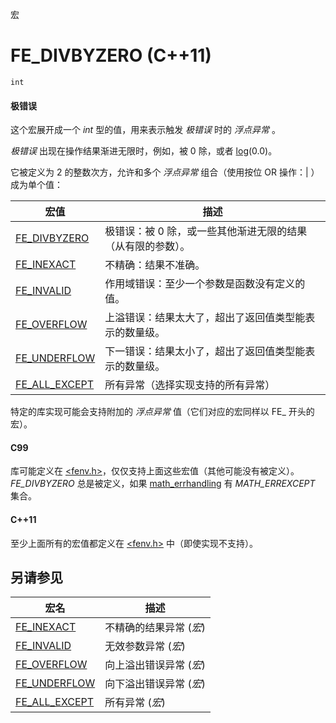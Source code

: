 宏

# FE_DIVBYZERO (C++11)

`int`

#### 极错误

这个宏展开成一个 _int_ 型的值，用来表示触发 _极错误_ 时的 _浮点异常_ 。

_极错误_ 出现在操作结果渐进无限时，例如，被 0 除，或者 [log](../cmath/log)(0.0)。

它被定义为 2 的整数次方，允许和多个 _浮点异常_ 组合（使用按位 OR 操作：| ）成为单个值：

宏值                              | 描述
--------------------------------- | --------------------------------------------------------------
[FE_DIVBYZERO](FE_DIVBYZERO.md)   | 极错误：被 0 除，或一些其他渐进无限的结果（从有限的参数）。
[FE_INEXACT](FE_INEXACT.md)       | 不精确：结果不准确。
[FE_INVALID](FE_INVALID.md)       | 作用域错误：至少一个参数是函数没有定义的值。
[FE_OVERFLOW](FE_OVERFLOW.md)     | 上溢错误：结果太大了，超出了返回值类型能表示的数量级。
[FE_UNDERFLOW](FE_UNDERFLOW.md)   | 下一错误：结果太小了，超出了返回值类型能表示的数量级。
[FE_ALL_EXCEPT](FE_ALL_EXCEPT.md) | 所有异常（选择实现支持的所有异常）

特定的库实现可能会支持附加的 _浮点异常_ 值（它们对应的宏同样以 FE_ 开头的宏）。

#### C99

库可能定义在 [\<fenv.h\>](README.md)，仅仅支持上面这些宏值（其他可能没有被定义）。  
_FE_DIVBYZERO_ 总是被定义，如果 [math_errhandling](../cmath/math_errhandling.md) 有 _MATH_ERREXCEPT_ 集合。 

#### C++11

至少上面所有的宏值都定义在 [\<fenv.h\>](README.md) 中（即使实现不支持）。


## 另请参见

宏名                                | 描述
----------------------------------- | -----------------------
[FE\_INEXACT](FE_INEXACT.md)        | 不精确的结果异常 (_宏_)
[FE\_INVALID](FE_INVALID.md)        | 无效参数异常 (_宏_)
[FE\_OVERFLOW](FE_OVERFLOW.md)      | 向上溢出错误异常 (_宏_)
[FE\_UNDERFLOW](FE_UNDERFOW.md)     | 向下溢出错误异常 (_宏_)
[FE\_ALL\_EXCEPT](FE_ALL_EXCEPT.md) | 所有异常 (_宏_)
